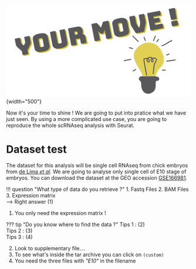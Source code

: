 ![](images/yourmove.png){width="500"}

Now it's your time to shine ! We are going to put into pratice what we 
have just seen. By using a more complicated use case, you are going to 
reproduce the whole scRNAseq analysis with Seurat.  

# Dataset test

The dataset for this analysis will be single cell RNAseq from chick embryos 
from [de Lima *et al*](https://doi.org/10.1038/s41467-021-24157-x). We are 
going to analyse only single cell of E10 stage of embryos. You can download 
the dataset at the GEO accession [GSE166981](https://0-www-ncbi-nlm-nih-gov.brum.beds.ac.uk/geo/query/acc.cgi?acc=GSE166981).

!!! question "What type of data do you retrieve ?"
    1. Fastq Files
    2. BAM Files
    3. Expression matrix  
    --> Right answer (1)
    
1. You only need the expression matrix !

??? tip "Do you know where to find the data ?"
    Tips 1 : (2)  
    Tips 2 : (3)  
    Tips 3 : (4)  

2.  Look to supplementary file....
3.  To see what's inside the tar archive you can click on `(custom)`
4.  You need the three files with *"E10"* in the filename

